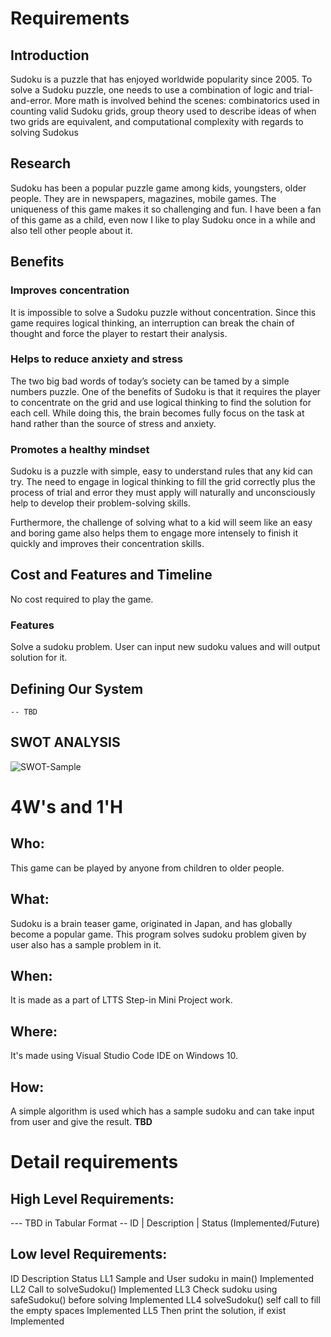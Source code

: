 # Requirements
## Introduction
 Sudoku is a puzzle that has enjoyed worldwide popularity since 2005. To solve a Sudoku puzzle, one needs to use a combination of logic and trial-and-error. More math is involved behind the scenes: combinatorics used in counting valid Sudoku grids, group theory used to describe ideas of when two grids are equivalent, and computational complexity with regards to solving Sudokus

## Research
Sudoku has been a popular puzzle game among kids, youngsters, older people. They are in newspapers, magazines, mobile games. The uniqueness of this game makes it so challenging and fun. I have been a fan of this game as a child, even now I like to play Sudoku once in a while and also tell other people about it.
## Benefits
### Improves concentration
It is impossible to solve a Sudoku puzzle without concentration. Since this game requires logical thinking, an interruption can break the chain of thought and force the player to restart their analysis. 
### Helps to reduce anxiety and stress
The two big bad words of today’s society can be tamed by a simple numbers puzzle. One of the benefits of Sudoku is that it requires the player to concentrate on the grid and use logical thinking to find the solution for each cell. While doing this, the brain becomes fully focus on the task at hand rather than the source of stress and anxiety.
### Promotes a healthy mindset
Sudoku is a puzzle with simple, easy to understand rules that any kid can try. The need to engage in logical thinking to fill the grid correctly plus the process of trial and error they must apply will naturally and unconsciously help to develop their problem-solving skills.

Furthermore, the challenge of solving what to a kid will seem like an easy and boring game also helps them to engage more intensely to finish it quickly and improves their concentration skills.
## Cost and Features and Timeline
No cost required to play the game.

### Features
Solve a sudoku problem.
User can input new sudoku values and will output solution for it.
## Defining Our System
    -- TBD
## SWOT ANALYSIS
![SWOT-Sample](!swot.png)

# 4W's and 1'H

## Who:

This game can be played by anyone from children to older people.
## What:

Sudoku is a brain teaser game, originated in Japan, and has globally become a popular game. This program solves sudoku problem given by user also has a sample problem in it.
## When:

It is made as a part of LTTS Step-in Mini Project work.

## Where:

It's made using Visual Studio Code IDE on Windows 10.
## How:
A simple algorithm is used which has a sample sudoku and can take input from user and give the result.
**TBD**

# Detail requirements
## High Level Requirements:
--- TBD in Tabular Format 
-- ID | Description | Status (Implemented/Future)


##  Low level Requirements:
ID Description	Status
LL1	Sample and User sudoku in main()	Implemented
LL2	Call to solveSudoku()	Implemented
LL3	Check sudoku using safeSudoku() before solving	Implemented
LL4	solveSudoku() self call to fill the empty spaces	Implemented
LL5	Then print the solution, if exist	Implemented

